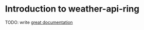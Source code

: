 # Introduction to weather-api-ring

TODO: write [great documentation](http://jacobian.org/writing/what-to-write/)
